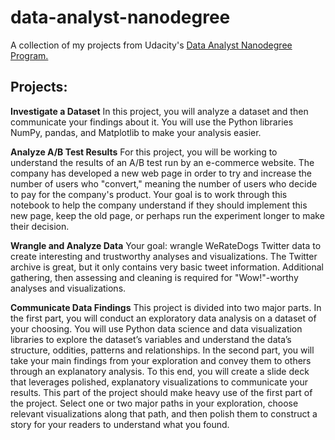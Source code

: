 # data-analyst-nanodegree
 A collection of my projects from Udacity's [Data Analyst Nanodegree Program.](https://www.udacity.com/course/data-analyst-nanodegree--nd002?utm_source=gsem_brand&utm_medium=ads_n&utm_campaign=2045115106_c&utm_term=77922606888_sa&utm_keyword=udacity%20data%20analyst%20nanodegree_e&gclid=CjwKCAiApOvwBRBUEiwAcZGdGAcOcKPf9mXTn6zrUab2ANS52V94m3CZYbuo-ogQMLOVRR7J_pdvYRoC8CUQAvD_BwE)
## Projects:

__Investigate a Dataset__
In this project, you will analyze a dataset and then communicate your findings about it. You will use the Python libraries NumPy, pandas, and Matplotlib to make your analysis easier.

__Analyze A/B Test Results__
For this project, you will be working to understand the results of an A/B test run by an e-commerce website. The company has developed a new web page in order to try and increase the number of users who "convert," meaning the number of users who decide to pay for the company's product. Your goal is to work through this notebook to help the company understand if they should implement this new page, keep the old page, or perhaps run the experiment longer to make their decision.

__Wrangle and Analyze Data__
Your goal: wrangle WeRateDogs Twitter data to create interesting and trustworthy analyses and visualizations. The Twitter archive is great, but it only contains very basic tweet information. Additional gathering, then assessing and cleaning is required for "Wow!"-worthy analyses and visualizations.

__Communicate Data Findings__
This project is divided into two major parts. In the first part, you will conduct an exploratory data analysis on a dataset of your choosing. You will use Python data science and data visualization libraries to explore the dataset’s variables and understand the data’s structure, oddities, patterns and relationships. In the second part, you will take your main findings from your exploration and convey them to others through an explanatory analysis. To this end, you will create a slide deck that leverages polished, explanatory visualizations to communicate your results. This part of the project should make heavy use of the first part of the project. Select one or two major paths in your exploration, choose relevant visualizations along that path, and then polish them to construct a story for your readers to understand what you found.
